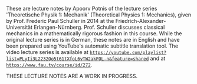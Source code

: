These are lecture notes by Apoorv Potnis of the lecture series 'Theoretische Physik 1: Mechanik' (Theoretical Physics 1: Mechanics), given by Prof. Frederic Paul Schuller in 2014 at the Friedrich-Alexander-Universität Erlangen-Nürnberg. Prof. Schuller discusses classical mechanics in a mathematically rigorous fashion in this course. While the original lecture series is in German, these notes are in English and have been prepared using YouTube's automatic subtitle translation tool. The video lecture series is available at [`https://youtube.com/playlist?list=PLyIi3L2232Qo5t61tXfoL6vTW2akFQL-n&feature=shared`](https://youtube.com/playlist?list=PLyIi3L2232Qo5t61tXfoL6vTW2akFQL-n&feature=shared) and at [`https://www.fau.tv/course/id/272`](https://www.fau.tv/course/id/272).

THESE LECTURE NOTES ARE A WORK IN PROGRESS.
